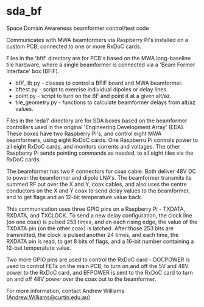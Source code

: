 # sda_bf
Space Domain Awareness beamformer control/test code

Communicates with MWA beamformers via Raspberry Pi's installed on 
a custom PCB, connected to one or more RxDoC cards.

Files in the 'bfif' directory are for PCB's based on the MWA long-baseline
tile hardware, where a single beamformer is connected via a 'Beam
Former Interface' box (BFIF).

  - bfif_lib.py - classes to control a BFIF board and MWA beamformer.
  - bftest.py - script to exercise individual dipoles or delay lines.
  - point.py - script to turn on the BF and point it at a given alt/az.
  - tile_geometry.py - functions to calculate beamformer delays from alt/az values.

Files in the 'eda1' directory are for SDA boxes based on the 
beamformer controllers used in the original 'Engineering Development
Array' (EDA). These boxes have two Raspberry Pi's, and control eight
MWA beamformers, using eight RxDoC cards. One Raspberru Pi controls 
power to all eight RxDoC cards, and monitors currents and voltages. The
other Raspberry Pi sends pointing commands as needed, to all eight
tiles via the RxDoC cards.

The beamformer has two F connectors for coax cable. Both deliver 48V DC to 
power the beamformer and dipole LNA's. The beamformer transmits its summed 
RF out over the X and Y, coax cables, and also uses the centre conductors on 
the X and Y coax to send delay values to the beamformer, and to get flags and 
an 12-bit temperature value back. 

This communication uses three GPIO pins on a Raspberry Pi - TXDATA, RXDATA, 
and TXCLOCK. To send a new delay configuration, the clock line (on one coax) 
is pulsed 253 times, and on each rising edge, the value of the TXDATA pin (on 
the other coax) is latched. After those 253 bits are transmitted, the clock
is pulsed another 24 times, and each time, the RXDATA pin is read, to get
8 bits of flags, and a 16-bit number containing a 12-but temperature value.

Two more GPIO pins are used to control the RxDoC card - DOCPOWER is used to control
FETs on the main PCB, to turn on and off the 5V and 48V power to the RxDoC card,
and BFPOWER is sent to the RxDoC card to turn on and off 48V power over the coax
out to the beamformer.

For more information, contact Andrew Williams 
(Andrew.Williams@curtin.edu.au)
